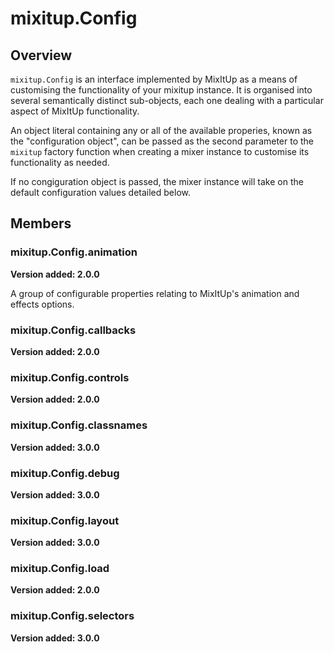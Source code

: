 # mixitup.Config

## Overview

`mixitup.Config` is an interface implemented by MixItUp as a means of customising
the functionality of your mixitup instance. It is organised into several semantically
distinct sub-objects, each one dealing with a particular aspect of MixItUp functionality.

An object literal containing any or all of the available properies,
known as the "configuration object", can be passed as the second parameter to
the `mixitup` factory function when creating a mixer instance to customise its
functionality as needed.

If no congiguration object is passed, the mixer instance will take on the default
configuration values detailed below.


## Members

### <a id="mixitup.Config.animation">mixitup.Config.animation</a>

**Version added: 2.0.0**



A group of configurable properties relating to MixItUp's animation and effects options.




### <a id="mixitup.Config.callbacks">mixitup.Config.callbacks</a>

**Version added: 2.0.0**








### <a id="mixitup.Config.controls">mixitup.Config.controls</a>

**Version added: 2.0.0**








### <a id="mixitup.Config.classnames">mixitup.Config.classnames</a>

**Version added: 3.0.0**








### <a id="mixitup.Config.debug">mixitup.Config.debug</a>

**Version added: 3.0.0**








### <a id="mixitup.Config.layout">mixitup.Config.layout</a>

**Version added: 3.0.0**








### <a id="mixitup.Config.load">mixitup.Config.load</a>

**Version added: 2.0.0**








### <a id="mixitup.Config.selectors">mixitup.Config.selectors</a>

**Version added: 3.0.0**








